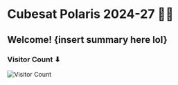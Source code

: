 # Cubesat Polaris 2024-27 🚀🌟

## Welcome! {insert summary here lol}
### Visitor Count ⬇
<img src="https://profile-counter.glitch.me/{CubeSat-Polaris}/count.svg" alt="Visitor Count" />
